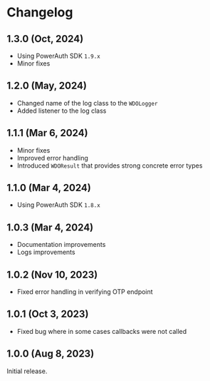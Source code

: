 # Changelog

## 1.3.0 (Oct, 2024)

- Using PowerAuth SDK `1.9.x`
- Minor fixes

## 1.2.0 (May, 2024)

- Changed name of the log class to the `WDOLogger`
- Added listener to the log class

## 1.1.1 (Mar 6, 2024)

- Minor fixes
- Improved error handling
- Introduced `WDOResult` that provides strong concrete error types

## 1.1.0 (Mar 4, 2024)

- Using PowerAuth SDK `1.8.x`

## 1.0.3 (Mar 4, 2024)

- Documentation improvements
- Logs improvements

## 1.0.2 (Nov 10, 2023)

- Fixed error handling in verifying OTP endpoint

## 1.0.1 (Oct 3, 2023)

- Fixed bug where in some cases callbacks were not called

## 1.0.0 (Aug 8, 2023)

Initial release.
